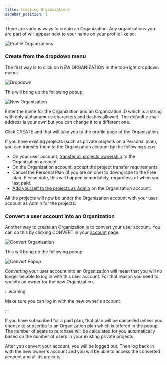 ```yaml
---
title: Creating Organizations
sidebar_position: 1
---
```


There are various ways to create an Organization. Any organizations you are part of will appear next to your name on your profile like so:

![Profile Organizations](/img/user-manual/organizations/organizations.jpg)

### Create from the dropdown menu

The first way is to click on NEW ORGANIZATION in the top-right dropdown menu:

![Dropdown](/img/user-manual/organizations/dropdown.png)

This will bring up the following popup:

![New Organization](/img/user-manual/organizations/new-organization.jpg)

Enter the name for the Organization and an Organization ID which is a string with only alphanumeric characters and dashes allowed. The default e-mail address is your own but you can change it to a different one.

Click CREATE and that will take you to the profile page of the Organization.

If you have existing projects (such as private projects on a Personal plan), you can transfer them to the Organization account by the following steps:

* On your user account, [transfer all projects ownership][5] to the Organization account.
* On the Organization account, accept the project transfer requirements.
* Cancel the Personal Plan (if you are on one) to downgrade to the Free plan. Please note, this will happen immediately, regardless of when you last paid.
* [Add yourself to the projects as Admin][6] on the Organization account.

All the projects will now be under the Organization account with your user account as Admin for the projects.

### Convert a user account into an Organization

Another way to create an Organization is to convert your user account. You can do this by clicking CONVERT in your [account][7] page.

![Convert Organization](/img/user-manual/organizations/convert.png)

This will bring up the following popup:

![Convert Popup](/img/user-manual/organizations/convert-popup.png)

Converting your user account into an Organization will mean that you will no longer be able to log in with this user account. For that reason you need to specify an owner for the new Organization.

:::warning

Make sure you can log in with the new owner's account.

:::

If you have subscribed for a paid plan, that plan will be cancelled unless you choose to subscribe to an Organization plan which is offered in the popup. The number of seats to purchase will be calculated for you automatically based on the number of users in your existing private projects.

After you convert your account, you will be logged out. Then log back in with the new owner's account and you will be able to access the converted account and all its projects.

[5]: /user-manual/editor/projects/ownership-transfers#initiating-ownership-transfers
[6]: /user-manual/account-management/organizations/managing/#projects
[7]: /user-manual/account-management/user-accounts/settings/#convert-account-to-organization
